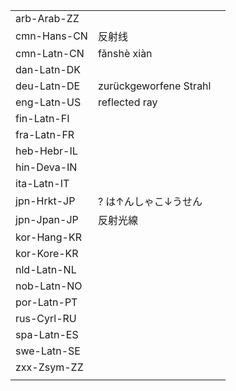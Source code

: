 | | | |
|-|-|-|
| arb-Arab-ZZ |  |  |
| cmn-Hans-CN | 反射线 |  |
| cmn-Latn-CN | fǎnshè xiàn |  |
| dan-Latn-DK |  |  |
| deu-Latn-DE | zurückgeworfene Strahl |  |
| eng-Latn-US | reflected ray |  |
| fin-Latn-FI |  |  |
| fra-Latn-FR |  |  |
| heb-Hebr-IL |  |  |
| hin-Deva-IN |  |  |
| ita-Latn-IT |  |  |
| jpn-Hrkt-JP | ? は↑んしゃこ↓うせん |  |
| jpn-Jpan-JP | 反射光線 |  |
| kor-Hang-KR |  |  |
| kor-Kore-KR |  |  |
| nld-Latn-NL |  |  |
| nob-Latn-NO |  |  |
| por-Latn-PT |  |  |
| rus-Cyrl-RU |  |  |
| spa-Latn-ES |  |  |
| swe-Latn-SE |  |  |
| zxx-Zsym-ZZ |  |  |
|  |  |  |
